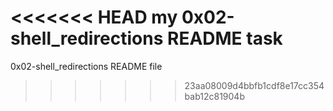 <<<<<<< HEAD
my 0x02-shell_redirections README task
=======
0x02-shell_redirections README file
>>>>>>> 23aa08009d4bbfb1cdf8e17cc354bab12c81904b

